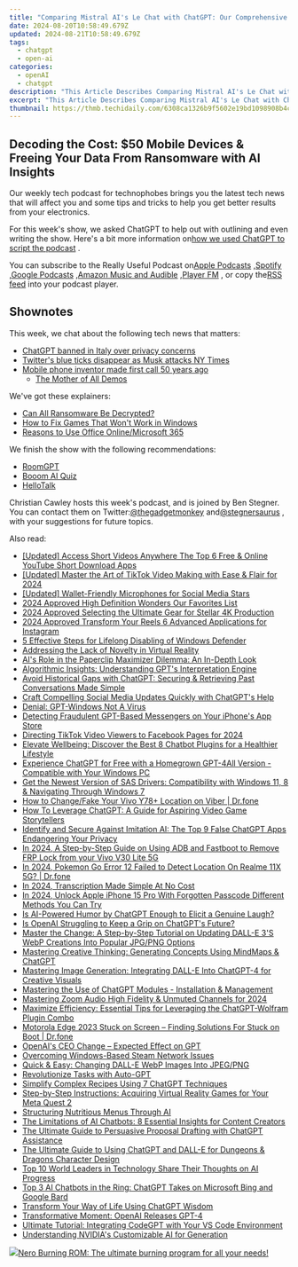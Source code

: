 ```yaml
---
title: "Comparing Mistral AI's Le Chat with ChatGPT: Our Comprehensive Review"
date: 2024-08-20T10:58:49.679Z
updated: 2024-08-21T10:58:49.679Z
tags:
  - chatgpt
  - open-ai
categories:
  - openAI
  - chatgpt
description: "This Article Describes Comparing Mistral AI's Le Chat with ChatGPT: Our Comprehensive Review"
excerpt: "This Article Describes Comparing Mistral AI's Le Chat with ChatGPT: Our Comprehensive Review"
thumbnail: https://thmb.techidaily.com/6308ca1326b9f5602e19bd1098908b4cdc545e2ea53a869dc57cfed236317a58.png
---
```


## Decoding the Cost: $50 Mobile Devices & Freeing Your Data From Ransomware with AI Insights

 Our weekly tech podcast for technophobes brings you the latest tech news that will affect you and some tips and tricks to help you get better results from your electronics.

 For this week's show, we asked ChatGPT to help out with outlining and even writing the show. Here's a bit more information on[how we used ChatGPT to script the podcast](https://www.makeuseof.com/i-used-chatgpt-to-script-a-podcast-heres-what-happened/) .

 You can subscribe to the Really Useful Podcast on[Apple Podcasts](https://podcasts.apple.com/gb/podcast/the-really-useful-podcast/id1437847131?mt=2) ,[Spotify](https://open.spotify.com/show/283gDxLd6OTNEpRq6tN7ha) ,[Google Podcasts](https://www.google.com/podcasts?feed=aHR0cHM6Ly9hbmNob3IuZm0vcy8zMWJlNDcwL3BvZGNhc3QvcnNz) ,[Amazon Music and Audible](https://music.amazon.co.uk/podcasts/20ab73d4-5da2-46c7-a17f-dc6eb39bdb48/The-Really-Useful-Podcast) ,[Player FM](https://player.fm/series/the-really-useful-podcast-2491856) , or copy the[RSS feed](https://feeds.transistor.fm/the-really-useful-podcast) into your podcast player.

## Shownotes

This week, we chat about the following tech news that matters:

* [ChatGPT banned in Italy over privacy concerns](https://www.bbc.co.uk/news/technology-65139406)
* [Twitter's blue ticks disappear as Musk attacks NY Times](https://www.bbc.co.uk/news/technology-65156216)
* [Mobile phone inventor made first call 50 years ago](https://www.bbc.co.uk/news/technology-65112048)  
  * [The Mother of All Demos](https://www.youtube.com/watch?v=B6rKUf9DWRI)

We've got these explainers:

* [Can All Ransomware Be Decrypted?](https://www.makeuseof.com/can-all-ransomware-be-decrypted/)
* [How to Fix Games That Won't Work in Windows](https://www.makeuseof.com/fix-games-not-working-windows/)
* [Reasons to Use Office Online/Microsoft 365](https://www.makeuseof.com/tag/dont-pay-word-5-reasons-use-office-online/)

We finish the show with the following recommendations:

* [RoomGPT](http://https://www.roomgpt.io/)
* [Booom AI Quiz](https://booom.ai/)
* [HelloTalk](https://www.hellotalk.com/?lang=en)

 Christian Cawley hosts this week's podcast, and is joined by Ben Stegner. You can contact them on Twitter:[@thegadgetmonkey](https://twitter.com/thegadgetmonkey) and[@stegnersaurus](https://twitter.com/stegnersaurus) , with your suggestions for future topics.


<ins class="adsbygoogle"
     style="display:block"
     data-ad-format="autorelaxed"
     data-ad-client="ca-pub-7571918770474297"
     data-ad-slot="1223367746"></ins>



<ins class="adsbygoogle"
     style="display:block"
     data-ad-client="ca-pub-7571918770474297"
     data-ad-slot="8358498916"
     data-ad-format="auto"
     data-full-width-responsive="true"></ins>

<span class="atpl-alsoreadstyle">Also read:</span>
<div><ul>
<li><a href="https://youtube-videos.techidaily.com/updated-access-short-videos-anywhere-the-top-6-free-and-online-youtube-short-download-apps/"><u>[Updated] Access Short Videos Anywhere  The Top 6 Free & Online YouTube Short Download Apps</u></a></li>
<li><a href="https://tiktok-clips.techidaily.com/updated-master-the-art-of-tiktok-video-making-with-ease-and-flair-for-2024/"><u>[Updated] Master the Art of TikTok Video Making with Ease & Flair for 2024</u></a></li>
<li><a href="https://facebook-video-share.techidaily.com/updated-wallet-friendly-microphones-for-social-media-stars/"><u>[Updated] Wallet-Friendly Microphones for Social Media Stars</u></a></li>
<li><a href="https://some-techniques.techidaily.com/2024-approved-high-definition-wonders-our-favorites-list/"><u>2024 Approved  High Definition Wonders  Our Favorites List</u></a></li>
<li><a href="https://extra-guidance.techidaily.com/2024-approved-selecting-the-ultimate-gear-for-stellar-4k-production/"><u>2024 Approved  Selecting the Ultimate Gear for Stellar 4K Production</u></a></li>
<li><a href="https://instagram-videos.techidaily.com/2024-approved-transform-your-reels-6-advanced-applications-for-instagram/"><u>2024 Approved  Transform Your Reels  6 Advanced Applications for Instagram</u></a></li>
<li><a href="https://win11-tips.techidaily.com/5-effective-steps-for-lifelong-disabling-of-windows-defender/"><u>5 Effective Steps for Lifelong Disabling of Windows Defender</u></a></li>
<li><a href="https://extra-resources.techidaily.com/addressing-the-lack-of-novelty-in-virtual-reality/"><u>Addressing the Lack of Novelty in Virtual Reality</u></a></li>
<li><a href="https://tech-hub.techidaily.com/ais-role-in-the-paperclip-maximizer-dilemma-an-in-depth-look/"><u>AI's Role in the Paperclip Maximizer Dilemma: An In-Depth Look</u></a></li>
<li><a href="https://tech-hub.techidaily.com/algorithmic-insights-understanding-gpts-interpretation-engine/"><u>Algorithmic Insights: Understanding GPT's Interpretation Engine</u></a></li>
<li><a href="https://tech-hub.techidaily.com/avoid-historical-gaps-with-chatgpt-securing-and-retrieving-past-conversations-made-simple/"><u>Avoid Historical Gaps with ChatGPT: Securing & Retrieving Past Conversations Made Simple</u></a></li>
<li><a href="https://tech-hub.techidaily.com/craft-compelling-social-media-updates-quickly-with-chatgpts-help/"><u>Craft Compelling Social Media Updates Quickly with ChatGPT's Help</u></a></li>
<li><a href="https://tech-hub.techidaily.com/denial-gpt-windows-not-a-virus/"><u>Denial: GPT-Windows Not A Virus</u></a></li>
<li><a href="https://tech-hub.techidaily.com/detecting-fraudulent-gpt-based-messengers-on-your-iphones-app-store/"><u>Detecting Fraudulent GPT-Based Messengers on Your iPhone's App Store</u></a></li>
<li><a href="https://facebook-clips.techidaily.com/directing-tiktok-video-viewers-to-facebook-pages-for-2024/"><u>Directing TikTok Video Viewers to Facebook Pages for 2024</u></a></li>
<li><a href="https://tech-hub.techidaily.com/elevate-wellbeing-discover-the-best-8-chatbot-plugins-for-a-healthier-lifestyle/"><u>Elevate Wellbeing: Discover the Best 8 Chatbot Plugins for a Healthier Lifestyle</u></a></li>
<li><a href="https://tech-hub.techidaily.com/experience-chatgpt-for-free-with-a-homegrown-gpt-4all-version-compatible-with-your-windows-pc/"><u>Experience ChatGPT for Free with a Homegrown GPT-4All Version - Compatible with Your Windows PC</u></a></li>
<li><a href="https://driver-download.techidaily.com/get-the-newest-version-of-sas-drivers-compatibility-with-windows-11-8-and-navigating-through-windows-7/"><u>Get the Newest Version of SAS Drivers: Compatibility with Windows 11, 8 & Navigating Through Windows 7</u></a></li>
<li><a href="https://location-social.techidaily.com/how-to-changefake-your-vivo-y78plus-location-on-viber-drfone-by-drfone-virtual-android/"><u>How to Change/Fake Your Vivo Y78+ Location on Viber | Dr.fone</u></a></li>
<li><a href="https://tech-hub.techidaily.com/how-to-leverage-chatgpt-a-guide-for-aspiring-video-game-storytellers/"><u>How To Leverage ChatGPT: A Guide for Aspiring Video Game Storytellers</u></a></li>
<li><a href="https://tech-hub.techidaily.com/identify-and-secure-against-imitation-ai-the-top-9-false-chatgpt-apps-endangering-your-privacy/"><u>Identify and Secure Against Imitation AI: The Top 9 False ChatGPT Apps Endangering Your Privacy</u></a></li>
<li><a href="https://bypass-frp.techidaily.com/in-2024-a-step-by-step-guide-on-using-adb-and-fastboot-to-remove-frp-lock-from-your-vivo-v30-lite-5g-by-drfone-android/"><u>In 2024, A Step-by-Step Guide on Using ADB and Fastboot to Remove FRP Lock from your Vivo V30 Lite 5G</u></a></li>
<li><a href="https://pokemon-go-android.techidaily.com/in-2024-pokemon-go-error-12-failed-to-detect-location-on-realme-11x-5g-drfone-by-drfone-virtual-android/"><u>In 2024, Pokemon Go Error 12 Failed to Detect Location On Realme 11X 5G? | Dr.fone</u></a></li>
<li><a href="https://some-skills.techidaily.com/in-2024-transcription-made-simple-at-no-cost/"><u>In 2024, Transcription Made Simple  At No Cost</u></a></li>
<li><a href="https://ios-unlock.techidaily.com/in-2024-unlock-apple-iphone-15-pro-with-forgotten-passcode-different-methods-you-can-try-by-drfone-ios/"><u>In 2024, Unlock Apple iPhone 15 Pro With Forgotten Passcode Different Methods You Can Try</u></a></li>
<li><a href="https://tech-hub.techidaily.com/is-ai-powered-humor-by-chatgpt-enough-to-elicit-a-genuine-laugh/"><u>Is AI-Powered Humor by ChatGPT Enough to Elicit a Genuine Laugh?</u></a></li>
<li><a href="https://tech-hub.techidaily.com/is-openai-struggling-to-keep-a-grip-on-chatgpts-future/"><u>Is OpenAI Struggling to Keep a Grip on ChatGPT's Future?</u></a></li>
<li><a href="https://tech-hub.techidaily.com/master-the-change-a-step-by-step-tutorial-on-updating-dall-e-3s-webp-creations-into-popular-jpgpng-options/"><u>Master the Change: A Step-by-Step Tutorial on Updating DALL-E 3'S WebP Creations Into Popular JPG/PNG Options</u></a></li>
<li><a href="https://tech-hub.techidaily.com/mastering-creative-thinking-generating-concepts-using-mindmaps-and-chatgpt/"><u>Mastering Creative Thinking: Generating Concepts Using MindMaps & ChatGPT</u></a></li>
<li><a href="https://tech-hub.techidaily.com/mastering-image-generation-integrating-dall-e-into-chatgpt-4-for-creative-visuals/"><u>Mastering Image Generation: Integrating DALL-E Into ChatGPT-4 for Creative Visuals</u></a></li>
<li><a href="https://tech-hub.techidaily.com/mastering-the-use-of-chatgpt-modules-installation-and-management/"><u>Mastering the Use of ChatGPT Modules - Installation & Management</u></a></li>
<li><a href="https://on-screen-recording.techidaily.com/mastering-zoom-audio-high-fidelity-and-unmuted-channels-for-2024/"><u>Mastering Zoom Audio  High Fidelity & Unmuted Channels for 2024</u></a></li>
<li><a href="https://tech-hub.techidaily.com/maximize-efficiency-essential-tips-for-leveraging-the-chatgpt-wolfram-plugin-combo/"><u>Maximize Efficiency: Essential Tips for Leveraging the ChatGPT-Wolfram Plugin Combo</u></a></li>
<li><a href="https://howto.techidaily.com/motorola-edge-2023-stuck-on-screen-finding-solutions-for-stuck-on-boot-drfone-by-drfone-fix-android-problems-fix-android-problems/"><u>Motorola Edge 2023 Stuck on Screen – Finding Solutions For Stuck on Boot | Dr.fone</u></a></li>
<li><a href="https://tech-hub.techidaily.com/openais-ceo-change-expected-effect-on-gpt/"><u>OpenAI's CEO Change – Expected Effect on GPT</u></a></li>
<li><a href="https://games-able.techidaily.com/overcoming-windows-based-steam-network-issues/"><u>Overcoming Windows-Based Steam Network Issues</u></a></li>
<li><a href="https://tech-hub.techidaily.com/quick-and-easy-changing-dall-e-webp-images-into-jpegpng/"><u>Quick & Easy: Changing DALL-E WebP Images Into JPEG/PNG</u></a></li>
<li><a href="https://tech-hub.techidaily.com/revolutionize-tasks-with-auto-gpt/"><u>Revolutionize Tasks with Auto-GPT</u></a></li>
<li><a href="https://tech-hub.techidaily.com/simplify-complex-recipes-using-7-chatgpt-techniques/"><u>Simplify Complex Recipes Using 7 ChatGPT Techniques</u></a></li>
<li><a href="https://techno-recovery.techidaily.com/step-by-step-instructions-acquiring-virtual-reality-games-for-your-meta-quest-2/"><u>Step-by-Step Instructions: Acquiring Virtual Reality Games for Your Meta Quest 2</u></a></li>
<li><a href="https://tech-hub.techidaily.com/structuring-nutritious-menus-through-ai/"><u>Structuring Nutritious Menus Through AI</u></a></li>
<li><a href="https://tech-hub.techidaily.com/the-limitations-of-ai-chatbots-8-essential-insights-for-content-creators/"><u>The Limitations of AI Chatbots: 8 Essential Insights for Content Creators</u></a></li>
<li><a href="https://tech-hub.techidaily.com/the-ultimate-guide-to-persuasive-proposal-drafting-with-chatgpt-assistance/"><u>The Ultimate Guide to Persuasive Proposal Drafting with ChatGPT Assistance</u></a></li>
<li><a href="https://tech-hub.techidaily.com/the-ultimate-guide-to-using-chatgpt-and-dall-e-for-dungeons-and-dragons-character-design/"><u>The Ultimate Guide to Using ChatGPT and DALL-E for Dungeons & Dragons Character Design</u></a></li>
<li><a href="https://tech-hub.techidaily.com/top-10-world-leaders-in-technology-share-their-thoughts-on-ai-progress/"><u>Top 10 World Leaders in Technology Share Their Thoughts on AI Progress</u></a></li>
<li><a href="https://tech-hub.techidaily.com/top-3-ai-chatbots-in-the-ring-chatgpt-takes-on-microsoft-bing-and-google-bard/"><u>Top 3 AI Chatbots in the Ring: ChatGPT Takes on Microsoft Bing and Google Bard</u></a></li>
<li><a href="https://tech-hub.techidaily.com/transform-your-way-of-life-using-chatgpt-wisdom/"><u>Transform Your Way of Life Using ChatGPT Wisdom</u></a></li>
<li><a href="https://tech-hub.techidaily.com/transformative-moment-openai-releases-gpt-4/"><u>Transformative Moment: OpenAI Releases GPT-4</u></a></li>
<li><a href="https://tech-hub.techidaily.com/ultimate-tutorial-integrating-codegpt-with-your-vs-code-environment/"><u>Ultimate Tutorial: Integrating CodeGPT with Your VS Code Environment</u></a></li>
<li><a href="https://tech-hub.techidaily.com/understanding-nvidias-customizable-ai-for-generation/"><u>Understanding NVIDIA's Customizable AI for Generation</u></a></li>
</ul></div>

<!-- affiliate ads begin -->
<a href="https://store.nero.com/order/checkout.php?PRODS=39694080&QTY=1&AFFILIATE=108875&CART=1"><img src="http://cdnwww.nero.com/nero-com-wAssets/img/banners/2023/nbr/fire/Screenshot_1red_gb.jpg" border="0">Nero Burning ROM:
The ultimate burning program for all your needs!</a>
<!-- affiliate ads end -->